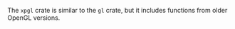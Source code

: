 
The `xpgl` crate is similar to the `gl` crate, but it includes functions
from older OpenGL versions.
